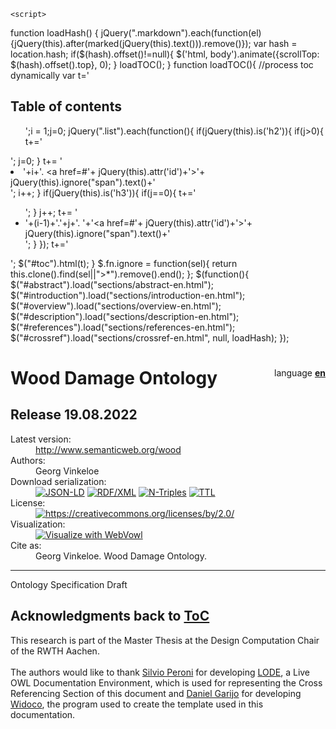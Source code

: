 <html>
<head>
<meta http-equiv="content-type" content="text/html; charset=UTF-8" />
 <link rel="stylesheet" href="resources/primer.css" media="screen" />    <link rel="stylesheet" href="resources/rec.css" media="screen" />    <link rel="stylesheet" href="resources/extra.css" media="screen" />    <link rel="stylesheet" href="resources/owl.css" media="screen" />    <title>Wood Damage Ontology</title>


<!-- SCHEMA.ORG METADATA -->
<script type="application/ld+json">{"@context":"https://schema.org","@type":"TechArticle","url":"http://www.semanticweb.org/wood","image":"http://vowl.visualdataweb.org/webvowl/#iri=http://www.semanticweb.org/wood","name":"Wood Damage Ontology", "headline":"The "Wood Damage Ontology" helps to define and document wood damages in construction. Wood damage experts can use this ontology for writing reports. It focuses on wood components and can be used in all areas of structural damage where wood has been installed. It is an extension of the Damage Topology Ontology (dot) and falls under the category of classified damage. It defines damage types, associated causes, repair methods and investigation procedures. All these categories are part of the report. In the ontology, these categories are defined and have connections to each other.", "datePublished":"19.08.2022", "license":"https://creativecommons.org/licenses/by/2.0/", "author":[{"@type":"Person","name":"Georg Vinkeloe"}]}</script>

<script src="resources/jquery.js"></script> 
<script src="resources/marked.min.js"></script> 
    <script> 
function loadHash() {
  jQuery(".markdown").each(function(el){jQuery(this).after(marked(jQuery(this).text())).remove()});
	var hash = location.hash;
	if($(hash).offset()!=null){
	  $('html, body').animate({scrollTop: $(hash).offset().top}, 0);
}
	loadTOC();
}
function loadTOC(){
	//process toc dynamically
	  var t='<h2>Table of contents</h2><ul>';i = 1;j=0;
	  jQuery(".list").each(function(){
		if(jQuery(this).is('h2')){
			if(j>0){
				t+='</ul>';
				j=0;
			}
			t+= '<li>'+i+'. <a href=#'+ jQuery(this).attr('id')+'>'+ jQuery(this).ignore("span").text()+'</a></li>';
			i++;
		}
		if(jQuery(this).is('h3')){
			if(j==0){
				t+='<ul>';
			}
			j++;
			t+= '<li>'+(i-1)+'.'+j+'. '+'<a href=#'+ jQuery(this).attr('id')+'>'+ jQuery(this).ignore("span").text()+'</a></li>';
		}
	  });
	  t+='</ul>';
	  $("#toc").html(t); 
}
 $.fn.ignore = function(sel){
        return this.clone().find(sel||">*").remove().end();
 };    $(function(){
      $("#abstract").load("sections/abstract-en.html"); 
      $("#introduction").load("sections/introduction-en.html"); 
      $("#overview").load("sections/overview-en.html"); 
      $("#description").load("sections/description-en.html"); 
      $("#references").load("sections/references-en.html"); 
      $("#crossref").load("sections/crossref-en.html", null, loadHash); 
    });
    </script> 
  </head> 

<body>
<div class="container">
<div class="head">
<div style="float:right">language <a href="index-en.html"><b>en</b></a> </div>
<h1>Wood Damage Ontology</h1>
<h2>Release 19.08.2022</h2>


<dl>
<dt>Latest version:</dt>
<dd><a href="http://www.semanticweb.org/wood">http://www.semanticweb.org/wood</a></dd>
<dt>Authors:</dt>
<dd>Georg Vinkeloe</dd>

<dt>Download serialization:</dt><dd><span><a href="ontology.jsonld" target="_blank"><img src="https://img.shields.io/badge/Format-JSON_LD-blue.svg" alt="JSON-LD" /></a> </span><span><a href="ontology.rdf" target="_blank"><img src="https://img.shields.io/badge/Format-RDF/XML-blue.svg" alt="RDF/XML" /></a> </span><span><a href="ontology.nt" target="_blank"><img src="https://img.shields.io/badge/Format-N_Triples-blue.svg" alt="N-Triples" /></a> </span><span><a href="ontology.ttl" target="_blank"><img src="https://img.shields.io/badge/Format-TTL-blue.svg" alt="TTL" /></a> </span></dd><dt>License:</dt><dd><a href="https://creativecommons.org/licenses/by/2.0/" target="_blank"><img src="https://img.shields.io/badge/License-https://creativecommons.org/licenses/by/2.0/-blue.svg" alt="https://creativecommons.org/licenses/by/2.0/" /></a>
</dd><dt>Visualization:</dt><dd><a href="webvowl/index.html#" target="_blank"><img src="https://img.shields.io/badge/Visualize_with-WebVowl-blue.svg" alt="Visualize with WebVowl" /></a></dd>
<!-- <dt>Evaluation:</dt><dd><a href="OOPSEvaluation/oopsEval.html#" target="_blank"><img src="https://img.shields.io/badge/Evaluate_with-OOPS! (OntOlogy Pitfall Scanner!)-blue.svg" alt="Evaluate with OOPS!" /></a></dd> --><dt>Cite as:</dt>
<dd>Georg Vinkeloe. Wood Damage Ontology.</dd>
</dl>

<hr/>
</div>
<div class="status">
<div>
<span>Ontology Specification Draft</span>
</div>
</div>     <div id="abstract"></div>
<div id="toc"></div>     <div id="introduction"></div>
     <div id="overview"></div>
     <div id="description"></div>
     <div id="crossref"></div>
     <div id="references"></div>
<div id="acknowledgments">
<h2 id="ack" class="list">Acknowledgments <span class="backlink"> back to <a href="#toc">ToC</a></span></h2>
<p>
This research is part of the Master Thesis at the Design Computation Chair of the RWTH Aachen. <br>
<br>
The authors would like to thank <a href="http://www.essepuntato.it/">Silvio Peroni</a> for developing <a href="http://www.essepuntato.it/lode">LODE</a>, a Live OWL Documentation Environment, which is used for representing the Cross Referencing Section of this document and <a href="https://w3id.org/people/dgarijo">Daniel Garijo</a> for developing <a href="https://github.com/dgarijo/Widoco">Widoco</a>, the program used to create the template used in this documentation.</p>
</div>


</div>
</body>
</html>
